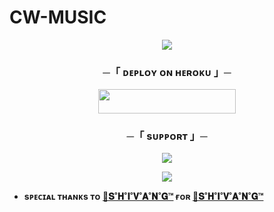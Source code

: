 # CW-MUSIC


<p align="center">
  <img src="https://te.legra.ph/file/14b592b31ef473e1e9293.jpg">
</p>


<h3 align="center">
    ─「 ᴅᴇᴩʟᴏʏ ᴏɴ ʜᴇʀᴏᴋᴜ 」─
</h3>

<p align="center"><a href="https://dashboard.heroku.com/new?template=https://github.com/CodeLearning301/AinaMusic"> <img src="https://img.shields.io/badge/Deploy%20On%20Heroku-black?style=for-the-badge&logo=heroku" width="220" height="38.45"/></a></p>


<h3 align="center">
    ─「 sᴜᴩᴩᴏʀᴛ 」─
</h3>

<p align="center">
<a href="https://t.me/ll_CRUSH_WORLD_ll"><img src="https://img.shields.io/badge/-Support%20Group-blue.svg?style=for-the-badge&logo=Telegram"></a>
</p>

<p align="center">
<a href="(https://t.me/ll_ABOUT_CHOCOLATY_ll"><img src="https://img.shields.io/badge/-Support%20Channel-blue.svg?style=for-the-badge&logo=Telegram"></a>
</p>


- <b> sᴩᴇᴄɪᴀʟ ᴛʜᴀɴᴋs ᴛᴏ [🦅𝐒˚𝐇˚𝐈˚𝐕˚𝐀˚𝐍˚𝐆™](https://github.com/cwteam169) ғᴏʀ [🦅𝐒˚𝐇˚𝐈˚𝐕˚𝐀˚𝐍˚𝐆™](https://github.com/cwteam169/CW-MUSIC) </b>
